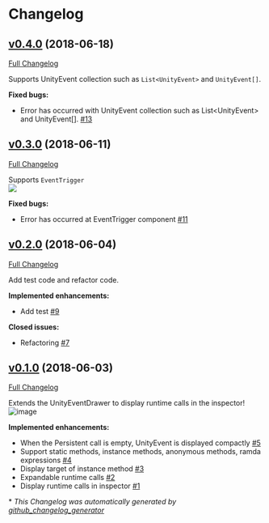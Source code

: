 # Changelog

## [v0.4.0](https://github.com/mob-sakai/UnityEventDrawerEx/tree/v0.4.0) (2018-06-18)

[Full Changelog](https://github.com/mob-sakai/UnityEventDrawerEx/compare/v0.3.0...v0.4.0)

Supports UnityEvent collection such as `List<UnityEvent>` and `UnityEvent[]`.

**Fixed bugs:**

- Error has occurred with UnityEvent collection such as List\<UnityEvent\> and UnityEvent\[\]. [\#13](https://github.com/mob-sakai/UnityEventDrawerEx/issues/13)

## [v0.3.0](https://github.com/mob-sakai/UnityEventDrawerEx/tree/v0.3.0) (2018-06-11)

[Full Changelog](https://github.com/mob-sakai/UnityEventDrawerEx/compare/v0.2.0...v0.3.0)

Supports `EventTrigger`  
![](https://user-images.githubusercontent.com/12690315/41216786-c12a1c10-6d90-11e8-8a13-00e5b27de573.png)


**Fixed bugs:**

- Error has occurred at EventTrigger component [\#11](https://github.com/mob-sakai/UnityEventDrawerEx/issues/11)

## [v0.2.0](https://github.com/mob-sakai/UnityEventDrawerEx/tree/v0.2.0) (2018-06-04)

[Full Changelog](https://github.com/mob-sakai/UnityEventDrawerEx/compare/v0.1.0...v0.2.0)

Add test code and refactor code.

**Implemented enhancements:**

- Add test [\#9](https://github.com/mob-sakai/UnityEventDrawerEx/issues/9)

**Closed issues:**

- Refactoring [\#7](https://github.com/mob-sakai/UnityEventDrawerEx/issues/7)

## [v0.1.0](https://github.com/mob-sakai/UnityEventDrawerEx/tree/v0.1.0) (2018-06-03)

[Full Changelog](https://github.com/mob-sakai/UnityEventDrawerEx/compare/354856e5965e6e213be0496959aa52cb0be21c21...v0.1.0)

Extends the UnityEventDrawer to display runtime calls in the inspector!  
![image](https://user-images.githubusercontent.com/12690315/40887938-12736f56-678b-11e8-9a4c-997456b13603.png)



**Implemented enhancements:**

- When the Persistent call is empty, UnityEvent is displayed compactly [\#5](https://github.com/mob-sakai/UnityEventDrawerEx/issues/5)
- Support static methods, instance methods, anonymous methods, ramda expressions [\#4](https://github.com/mob-sakai/UnityEventDrawerEx/issues/4)
- Display target of instance method [\#3](https://github.com/mob-sakai/UnityEventDrawerEx/issues/3)
- Expandable runtime calls [\#2](https://github.com/mob-sakai/UnityEventDrawerEx/issues/2)
- Display runtime calls in inspector [\#1](https://github.com/mob-sakai/UnityEventDrawerEx/issues/1)



\* *This Changelog was automatically generated by [github_changelog_generator](https://github.com/skywinder/Github-Changelog-Generator)*